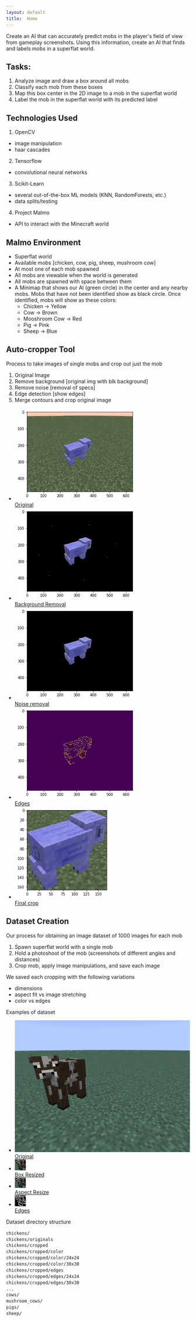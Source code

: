 ```yaml
---
layout: default
title:  Home
---
```


Create an AI that can accurately predict mobs in the player's field of view from gameplay screenshots. Using this information, create an AI that finds and labels mobs in a superflat world.

## Tasks:
1. Analyze image and draw a box around all mobs
2. Classify each mob from these boxes
3. Map this box center in the 2D image to a mob in the superflat world
4. Label the mob in the superflat world with its predicted label

## Technologies Used
1. OpenCV
  * image manipulation
  * haar cascades
2. Tensorflow
  * convolutional neural networks
3. Scikit-Learn
  * several out-of-the-box ML models (KNN, RandomForests, etc.)
  * data splits/testing
4. Project Malmo
  * API to interact with the Minecraft world

## Malmo Environment
* Superflat world
* Available mobs [chicken, cow, pig, sheep, mushroom cow]
* At most one of each mob spawned
* All mobs are viewable when the world is generated
* All mobs are spawned with space between them
* A Minimap that shows our AI (green circle) in the center and any nearby mobs. Mobs that have not been identified show as black circle. Once identified, mobs will show as these colors:
  * Chicken -> Yellow
  * Cow -> Brown
  * Mooshroom Cow -> Red
  * Pig -> Pink
  * Sheep -> Blue

## Auto-cropper Tool

Process to take images of single mobs and crop out just the mob
1. Original Image
2. Remove background [original img with blk background]
3. Remove noise [removal of specs]
4. Edge detection [show edges]
5. Merge contours and crop original image

<ul>
  <li>
    <a href="media/pig_original.png"><img src="media/pig_original.png"/><br>Original</a>
  </li>
  <li>
    <a href="media/pig_no_bg.png"><img src="media/pig_no_bg.png"/><br>Background Removal</a>
  </li>
  <li>
    <a href="media/pig_no_noise.png"><img src="media/pig_no_noise.png"/><br>Noise removal</a>
  </li>
  <li>
    <a href="media/pig_edges.png"><img src="media/pig_edges.png"/><br>Edges</a>
  </li>
  <li>
    <a href="media/pig_cropping.png"><img src="media/pig_cropping.png"/><br>Final crop</a>
  </li>
</ul>

## Dataset Creation

Our process for obtaining an image dataset of 1000 images for each mob
1. Spawn superflat world with a single mob
2. Hold a photoshoot of the mob (screenshots of different angles and distances)
3. Crop mob, apply image manipulations, and save each image

We saved each cropping with the following variations
* dimensions
* aspect fit vs image stretching
* color vs edges

Examples of dataset
<ul>
  <li>
    <a href="media/cow_original.jpg"><img src="media/cow_original.jpg"/><br>Original</a>
  </li>
  <li>
    <a href="media/cow_cropped.jpg"><img src="media/cow_cropped.jpg"/><br>Box Resized</a>
  </li>
  <li>
    <a href="media/cow_aspect.jpg"><img src="media/cow_aspect.jpg"/><br>Aspect Resize</a>
  </li>
  <li>
    <a href="media/cow_edges.jpg"><img src="media/cow_edges.jpg"/><br>Edges</a>
  </li>
</ul>

Dataset directory structure
```bash
chickens/
chickens/originals
chickens/cropped
chickens/cropped/color
chickens/cropped/color/24x24
chickens/cropped/color/30x30
chickens/cropped/edges
chickens/cropped/edges/24x24
chickens/cropped/edges/30x30
...
cows/
mushroom_cows/
pigs/
sheep/
```
